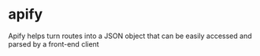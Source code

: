 apify
=====

Apify helps turn routes into a JSON object that can be easily accessed and parsed by a front-end client
